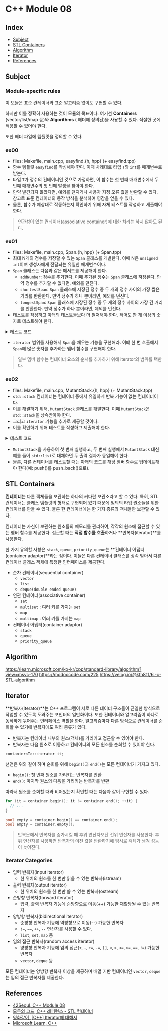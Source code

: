 # C++ Module 08

## Index

- [Subject](#Subject)
- [STL Containers](#stl-containers)
- [Algorithm](#algorithm)
- [Iterator](#iterator)
- [References](#references)

## Subject

### Module-specific rules

이 모듈은 표준 컨테이너와 표준 알고리즘 없이도 구현할 수 있다.

하지만 이를 정확히 사용하는 것이 모듈의 목표이다.
여기선 **Containers** (vector/list/map 등)와 **Algorithms** (<algorithm> 헤더에 정의된)을 사용할 수 있다.
적절한 곳에 적용할 수 있어야 한다.

또한 헤더 파일에 템플릿을 정의할 수 있다.

### ex00

- files: Makefile, main.cpp, easyfind.{h, hpp} (+ easyfind.tpp)
- 함수 템플릿 `easyfind`를 작성해야 한다. 이때 차례대로 타입 `T`와 `int`를 매개변수로 받는다.
- 타입 `T`가 정수의 컨테이너인 것으로 가정하면, 이 함수는 첫 번째 매개변수에서 두 번째 매개변수의 첫 번째 발생을 찾아야 한다.
- 만약 발견되지 않았다면, 예외를 던지거나 사용자 지정 오류 값을 반환할 수 있다. 참고로 표준 컨테이너의 동작 방식을 분석하여 영감을 얻을 수 있다.
- 물론, 함수가 예상대로 작동하는지 확인하기 위해 자체 테스트를 작성하고 세출해야 한다.

> 연관성이 있는 컨테이너(associative container)에 대한 처리는 하지 않아도 된다.

### ex01

- files: Makefile, main.cpp, Span.{h, hpp} (+ Span.tpp)
- 최대 N개의 정수를 저장할 수 있는 `Span` 클래스를 개발한다. 이때 N은 `unsigned int`이며 생성자에게 전달되는 유일한 매개변수이다.
- `Span` 클래스는 다음과 같은 메서드를 제공해야 한다.
    - `addNumber`: 정수를 추가한다. 이때 추가된 정수는 `Span` 클래스에 저장된다. 만약 정수를 추가할 수 없다면, 예외를 던진다.
    - `shortestSpan`: `Span` 클래스에 저장된 정수 중 두 개의 정수 사이의 가장 짧은 거리를 반환한다. 만약 정수가 하나 뿐이라면, 예외를 던진다.
    - `longestSpan`: `Span` 클래스에 저장된 정수 중 두 개의 정수 사이의 가장 긴 거리를 반환한다. 만약 정수가 하나 뿐이라면, 예외를 던진다.
- 테스트를 작성하고 아래의 테스트들보다 더 철저해야 한다. 적어도 만 개 이상의 숫자로 테스트해야 한다.

<details>
<summary>테스트 코드</summary>

```cpp
#include "Span.hpp"

int main() {
  Span sp = Span(5);
  
  sp.addNumber(6);
  sp.addNumber(3);
  sp.addNumber(17);
  sp.addNumber(9);
  sp.addNumber(11);
  
  std::cout << sp.shortestSpan() << std::endl;
  std::cout << sp.longestSpan() << std::endl;
  
  return 0;
}
```

```shell
2
14
```

</details>

- `iterator` 범위를 사용해서 `Span`을 채우는 기능을 구현해라. 이떄 한 번 호출해서 `Span`에 많은 숫자를 추가하는 멤버 함수를 구현해야 한다.

> 일부 멤버 함수는 컨테이너 요소의 순서를 추가하기 위해 iterator의 범위를 택한다.

### ex02

- files: Makefile, main.cpp, MutantStack.{h, hpp} (+ MutantStack.tpp)
- `std::stack` 컨테이너는 컨테이너 중에서 유일하게 반복 기능이 없는 컨테이너이다.
- 이를 해결하기 위해, `MutantStack` 클래스를 개발한다. 이때 `MutantStack`은 `std::stack`을 상속받아야 한다.
- 그리고 `iterator` 기능을 추가로 제공할 것이다.
- 이를 확인하기 위해 테스트를 작성하고 제출해야 한다.

<details>
<summary>테스트 코드</summary>

```cpp
#include "MutantStack.hpp"

int main() {
  MutantStack<int> mstack;
  
  mstack.push(5);
  mstack.push(17);
  
  std::cout << mstack.top() << std::endl;
  
  mstack.pop();
  
  std::cout << mstack.size() << std::endl;
  
  mstack.push(3);
  mstack.push(5);
  mstack.push(737);
  //[...]
  mstack.push(0);
  
  MutantStack<int>::iterator it = mstack.begin();
  MutantStack<int>::iterator ite = mstack.end();
  
  ++it;
  --it;
  while (it != ite) {
    std::cout << *it << std::endl;
    ++it;
  }
  std::stack<int> s(mstack);
  return 0;
}
```

</details>

- `MutantStack`을 사용하여 첫 번째 실행하고, 두 번째 실행에서 `MutantStack` 대신 예를 들어 `std::list`로 대체하면 두 출력 결과가 동일해야 한다.
- 물론, 다른 컨테이너를 테스트할 때는 아래의 코드를 해당 멤버 함수로 업데이트해야 한다(예: push()를 push_back()으로).

## STL Containers

**컨테이너**는 다른 객체들을 보관하는 하나의 커다란 보관소라고 할 수 있다.
특히, STL 컨테이너는 클래스 템플릿의 형태로 구현되어 있기 때문에 임의의 타입 원소들을 위한 컨테이너를 만들 수 있다.
물론 한 컨테이너에는 한 가지 종류의 객체들만 보관할 수 있다.

컨테이너는 자신이 보관하는 원소들의 메모리를 관리하여, 각각의 원소에 접근할 수 있는 멤버 함수를 제공한다.
접근할 때는 **직접 함수를 호출**하거나 **반복자(iterator)**를 사용한다.

한 가지 유의할 사항은 `stack`, `queue`, `priority_queue`는 **컨테이너 어댑터(container adaptor)**라는 점이다.
이들은 다른 컨테이너 클래스를 상속 받아서 다른 컨테이너 클래스 객체에 특정한 인터페이스를 제공한다.

- 순차 컨테이너(sequential container)
    - `vector`
    - `list`
    - `deque(double ended queue)`
- 연관 컨테이너(associative container)
    - `set`
    - `multiset` : 여러 키를 가지는 `set`
    - `map`
    - `multimap` : 여러 키를 가지는 `map`
- 컨테이너 어댑터(container adaptor)
    - `stack`
    - `queue`
    - `priority_queue`

## Algorithm
https://learn.microsoft.com/ko-kr/cpp/standard-library/algorithm?view=msvc-170
https://modoocode.com/225
https://velog.io/@kth811/6.-c-STL-algorithm

## Iterator

**반복자(Iterator)**는 C++ 프로그램이 서로 다른 데이터 구조들이 균일한 방식으로 작업할 수 있도록 도와주는 포인터의 일반화이다.
또한 컨테이너와 알고리즘이 하나로 동작하게 묶어주는 인터페이스 역할을 한다.
알고리즘마다 다른 방식으로 컨테이너를 순회할 수 있기에 반복자에도 여러 종류가 있다.

- 반복자는 컨테이너 내부의 원소(객체)를 가리키고 접근할 수 있어야 한다.
- 반복자는 다음 원소로 이동하고 컨테이너의 모든 원소를 순회할 수 있어야 한다.

```cpp
contanier<T>::iterator it;
```

선언은 위와 같이 하며 순회를 위해 `begin()`과 `end()`는 모든 컨테이너가 가지고 있다.

- `begin()`: 첫 번째 원소를 가리키는 반복자를 반환
- `end()`: 마지막 원소의 다음을 가리키는 반복자를 반환

따라서 원소를 순회할 때와 비어있는지 확인할 때는 다음과 같이 구현할 수 있다.

```c++
for (it = container.begin(); it != container.end(); ++it) {
  // ...
}

bool empty = container.begin() == container.end();
bool empty = container.empty();
```

> 반복문에서 반복자를 증가시킬 때 후위 연산자보단 전위 연산자를 사용한다.
> 후위 연산자를 사용하면 반복자의 이전 값을 반환하기에 임시로 객체가 생겨 성능이 늦어진다.

### Iterator Categories

- 입력 반복자(input iterator)
  - 현 위치의 원소를 한 번만 읽을 수 있는 반복자(istream)
- 출력 반복자(output iterator)
  - 현 위치의 원소를 한 번만 쓸 수 있는 반복자(ostream)
- 순방향 반복자(forward iterator)
  - 입력, 출력 반복자 기능에 순방향으로 이동(++) 가능한 재할당될 수 있는 반복자
- 양방향 반복자(bidirectional iterator)
  - 순방향 반복자 기능에 역방향으로 이동(--) 가능한 반복자
  - `!=`, `==`, `++`, `--` 연산자를 사용할 수 있다.
  - `list`, `set`, `map` 등
- 임의 접근 반복자(random access iterator)
  - 양방향 반복자 기능에 임의 접근(`+`, `-`, `+=`, `-=`, `[]`, `<`, `>`, `<=`, `>=`, `==`, `!=`) 가능한 반복자
  - `vector`, `deque` 등

모든 컨테이너는 양방향 반복자 이상을 제공하며 배열 기반 컨테이너인 `vector`, `deque`는 임의 접근 반복자를 제공한다.

## References
- [42Seoul, C++ Module 08](https://cdn.intra.42.fr/pdf/pdf/102839/en.subject.pdf)
- [모두의 코드, C++ 레퍼런스 - STL 컨테이너](https://modoocode.com/174)
- [영화같이, [C++] Iterator에 대해서](https://cho001.tistory.com/193)
- [Microsoft Learn, C++ <Iterator>](https://learn.microsoft.com/ko-kr/cpp/standard-library/iterator?view=msvc-170)
